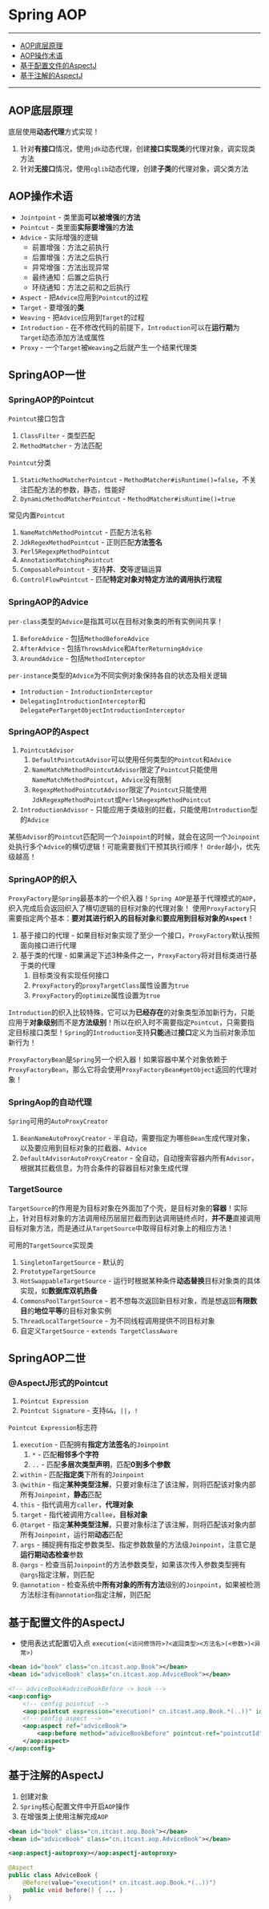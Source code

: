 # Spring AOP

---

- [AOP底层原理](#aop底层原理)
- [AOP操作术语](#aop操作术语)
- [基于配置文件的AspectJ](#基于配置文件的aspectj)
- [基于注解的AspectJ](#基于注解的aspectj)

---

## AOP底层原理

底层使用**动态代理**方式实现！

1. 针对**有接口**情况，使用`jdk`动态代理，创建**接口实现类**的代理对象，调实现类方法
2. 针对**无接口**情况，使用`cglib`动态代理，创建**子类**的代理对象，调父类方法

## AOP操作术语

* `Jointpoint` - 类里面**可以被增强**的**方法**
* `Pointcut` - 类里面**实际要增强**的**方法**
* `Advice` - 实际增强的逻辑
  - 前置增强：方法之前执行
  - 后置增强：方法之后执行
  - 异常增强：方法出现异常
  - 最终通知：后置之后执行
  - 环绕通知：方法之前和之后执行
* `Aspect` - 把`Advice`应用到`Pointcut`的过程
* `Target` - 要增强的**类**
* `Weaving` - 把`Advice`应用到`Target`的过程
* `Introduction` - 在不修改代码的前提下，`Introduction`可以在**运行期**为`Target`动态添加方法或属性
* `Proxy` - 一个`Target`被`Weaving`之后就产生一个结果代理类

## SpringAOP一世

### SpringAOP的Pointcut

`Pointcut`接口包含
1. `ClassFilter` - 类型匹配
2. `MethodMatcher` - 方法匹配

`Pointcut`分类
1. `StaticMethodMatcherPointcut` - `MethodMatcher#isRuntime()=false`，不关注匹配方法的参数，静态，性能好
2. `DynamicMethodMatcherPointcut` - `MethodMatcher#isRuntime()=true`

常见内置`Pointcut`
1. `NameMatchMethodPointcut` - 匹配方法名称
2. `JdkRegexMethodPointcut` - 正则匹配**方法签名**
3. `Perl5RegexpMethodPointcut`
4. `AnnotationMatchingPointcut`
5. `ComposablePointcut` - 支持**并**、**交**等逻辑运算
6. `ControlFlowPointcut` - 匹配**特定对象对特定方法的调用执行流程**

### SpringAOP的Advice

`per-class`类型的`Advice`是指其可以在目标对象类的所有实例间共享！
1. `BeforeAdvice` - 包括`MethodBeforeAdvice`
2. `AfterAdvice` - 包括`ThrowsAdvice`和`AfterReturningAdvice`
3. `AroundAdvice` - 包括`MethodInterceptor`

`per-instance`类型的`Advice`为不同实例对象保持各自的状态及相关逻辑
* `Introduction` - `IntroductionInterceptor`
* `DelegatingIntroductionInterceptor`和`DelegatePerTargetObjectIntroductionInterceptor`

### SpringAOP的Aspect

1. `PointcutAdvisor`
   1. `DefaultPointcutAdvisor`可以使用任何类型的`Pointcut`和`Advice`
   2. `NameMatchMethodPointcutAdvisor`限定了`Pointcut`只能使用`NameMatchMethodPointcut`，`Advice`没有限制
   3. `RegexpMethodPointcutAdvisor`限定了`Pointcut`只能使用`JdkRegexpMethodPointcut`或`Perl5RegexpMethodPointcut`
2. `IntroductionAdvisor` - 只能应用于类级别的拦截，只能使用`Introduction`型的`Advice`

某些`Advisor`的`Pointcut`匹配同一个`Joinpoint`的时候，就会在这同一个`Joinpoint`处执行多个`Advice`的横切逻辑！可能需要我们干预其执行顺序！
`Order`越小，优先级越高！

### SpringAOP的织入

`ProxyFactory`是`Spring`最基本的一个织入器！`Spring AOP`是基于代理模式的`AOP`，织入完成后会返回织入了横切逻辑的目标对象的代理对象！
使用`ProxyFactory`只需要指定两个基本：**要对其进行织入的目标对象**和**要应用到目标对象的`Aspect`**！

1. 基于接口的代理 - 如果目标对象实现了至少一个接口，`ProxyFactory`默认按照面向接口进行代理
2. 基于类的代理 - 如果满足下述3种条件之一，`ProxyFactory`将对目标类进行基于类的代理
   1. 目标类没有实现任何接口
   2. `ProxyFactory`的`proxyTargetClass`属性设置为`true`
   3. `ProxyFactory`的`optimize`属性设置为`true`

`Introduction`的织入比较特殊，它可以为**已经存在**的对象类型添加新行为，只能应用于**对象级别**而不是**方法级别**！所以在织入时不需要指定`Pointcut`，只需要指定目标接口类型！`Spring`的`Introduction`支持**只能**通过**接口**定义为当前对象添加新行为！

`ProxyFactoryBean`是`Spring`另一个织入器！如果容器中某个对象依赖于`ProxyFactoryBean`，那么它将会使用`ProxyFactoryBean#getObject`返回的代理对象！

### SpringAop的自动代理

`Spring`可用的`AutoProxyCreator`
1. `BeanNameAutoProxyCreator` - 半自动，需要指定为哪些`Bean`生成代理对象，以及要应用到目标对象的拦截器、`Advice`
2. `DefaultAdvisorAutoProxyCreator` - 全自动，自动搜索容器内所有`Advisor`，根据其拦截信息，为符合条件的容器目标对象生成代理

### TargetSource

`TargetSource`的作用是为目标对象在外面加了个壳，是目标对象的**容器**！实际上，针对目标对象的方法调用经历层层拦截而到达调用链终点时，**并不是**直接调用目标对象方法，而是通过从`TargetSource`中取得目标对象上的相应方法！

可用的`TargetSource`实现类
1. `SingletonTargetSource` - 默认的
2. `PrototypeTargetSource`
3. `HotSwappableTargetSource` - 运行时根据某种条件**动态替换**目标对象类的具体实现，如**数据库双机热备**
4. `CommonsPoolTargetSource` - 若不想每次返回新目标对象，而是想返回**有限数目**的**地位平等**的目标对象实例
5. `ThreadLocalTargetSource` - 为不同线程调用提供不同目标对象
6. 自定义`TargetSource` - `extends TargetClassAware`

## SpringAOP二世

### @AspectJ形式的Pointcut

1. `Pointcut Expression`
2. `Pointcut Signature` - 支持`&&`，`||`，`!`

`Pointcut Expression`标志符
1. `execution` - 匹配拥有**指定方法签名**的`Joinpoint`
   1. `*` - 匹配**相邻多个字符**
   2. `..` - 匹配**多层次类型声明**，匹配**0到多个参数**
2. `within` - 匹配**指定类**下所有的`Joinpoint`
3. `@within` - 指定**某种类型注解**，只要对象标注了该注解，则将匹配该对象内部所有`Joinpoint`，**静态**匹配
4. `this` - 指代调用方`caller`，**代理对象**
5. `target` - 指代被调用方`callee`，**目标对象**
6. `@target` - 指定**某种类型注解**，只要对象标注了该注解，则将匹配该对象内部所有`Joinpoint`，运行期**动态**匹配
7. `args` - 捕捉拥有指定参数类型、指定参数数量的方法级`Joinpoint`，注意它是**运行期动态检查**参数
8. `@args` - 检查当前`Joinpoint`的方法参数类型，如果该次传入参数类型拥有`@args`指定注解，则匹配
9. `@annotation` - 检查系统中**所有对象的所有方法**级别的`Joinpoint`，如果被检测方法标注有`@annotation`指定注解，则匹配

## 基于配置文件的AspectJ

* 使用表达式配置切入点
`execution(<访问修饰符>?<返回类型><方法名>(<参数>)<异常>)`

```Xml
<bean id="book" class="cn.itcast.aop.Book"></bean>
<bean id="adviceBook" class="cn.itcast.aop.AdviceBook"></bean>

<!-- adviceBook#adviceBookBefore -> book -->
<aop:config>
	<!-- config pointcut -->
	<aop:pointcut expression="execution(* cn.itcast.aop.Book.*(..))" id="pointcutId" />
	<!-- config aspect -->
	<aop:aspect ref="adviceBook">
		<aop:before method="adviceBookBefore" pointcut-ref="pointcutId" />
	</aop:aspect>
</aop:config>
```


## 基于注解的AspectJ

1. 创建对象
2. `Spring`核心配置文件中开启`AOP`操作
3. 在增强类上使用注解完成`AOP`

```Xml
<bean id="book" class="cn.itcast.aop.Book"></bean>
<bean id="adviceBook" class="cn.itcast.aop.AdviceBook"></bean>

<aop:aspectj-autoproxy></aop:aspectj-autoproxy>
```

```Java
@Aspect
public class AdviceBook {
	@Before(value="execution(* cn.itcast.aop.Book.*(..))")
	public void before() { ... }
}
```

